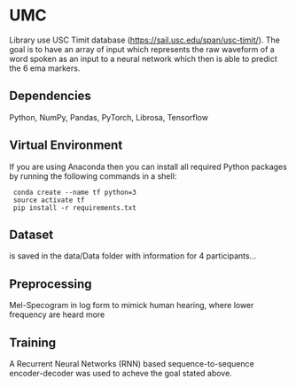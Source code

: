 # UMC
 
Library use USC Timit database (https://sail.usc.edu/span/usc-timit/). The goal is to have an array of input which represents the raw waveform of a word spoken as an input to a neural network which then is able to predict the 6 ema markers. 

## Dependencies
Python, NumPy, Pandas, PyTorch, Librosa, Tensorflow

## Virtual Environment
If you are using Anaconda then you can install all required
Python packages by running the following commands in a shell:

     conda create --name tf python=3
     source activate tf
     pip install -r requirements.txt

## Dataset
is saved in the data/Data folder with information for 4 participants...

## Preprocessing
Mel-Specogram in log form to mimick human hearing, where lower frequency are heard more 

## Training
A Recurrent Neural Networks (RNN) based sequence-to-sequence encoder-decoder was used to acheve the goal stated above.
